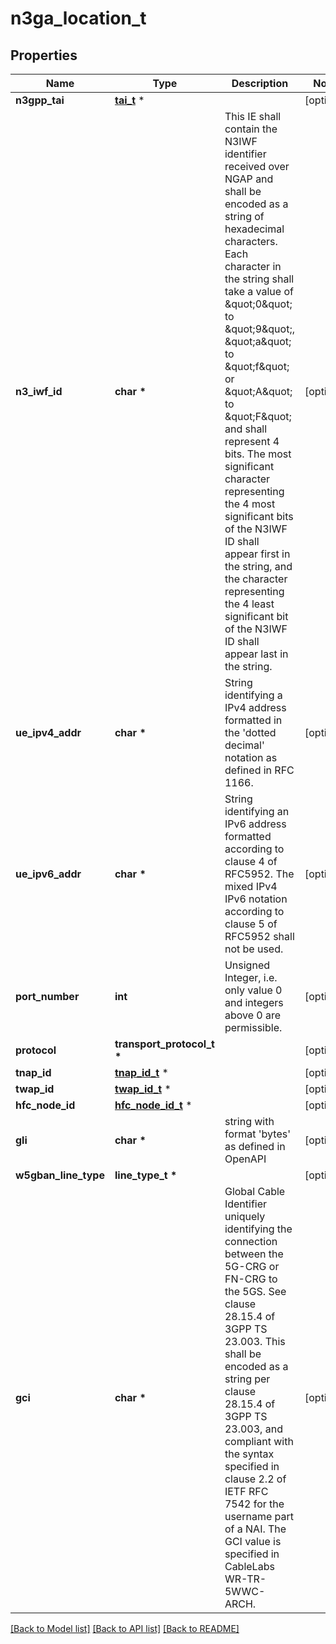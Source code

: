 # n3ga_location_t

## Properties
Name | Type | Description | Notes
------------ | ------------- | ------------- | -------------
**n3gpp_tai** | [**tai_t**](tai.md) \* |  | [optional] 
**n3_iwf_id** | **char \*** | This IE shall contain the N3IWF identifier received over NGAP and shall be encoded as a  string of hexadecimal characters. Each character in the string shall take a value of \&quot;0\&quot;  to \&quot;9\&quot;, \&quot;a\&quot; to \&quot;f\&quot; or \&quot;A\&quot; to \&quot;F\&quot; and shall represent 4 bits. The most significant  character representing the 4 most significant bits of the N3IWF ID shall appear first in  the string, and the character representing the 4 least significant bit of the N3IWF ID  shall appear last in the string.   | [optional] 
**ue_ipv4_addr** | **char \*** | String identifying a IPv4 address formatted in the &#39;dotted decimal&#39; notation as defined in RFC 1166.  | [optional] 
**ue_ipv6_addr** | **char \*** | String identifying an IPv6 address formatted according to clause 4 of RFC5952. The mixed IPv4 IPv6 notation according to clause 5 of RFC5952 shall not be used.  | [optional] 
**port_number** | **int** | Unsigned Integer, i.e. only value 0 and integers above 0 are permissible. | [optional] 
**protocol** | **transport_protocol_t \*** |  | [optional] 
**tnap_id** | [**tnap_id_t**](tnap_id.md) \* |  | [optional] 
**twap_id** | [**twap_id_t**](twap_id.md) \* |  | [optional] 
**hfc_node_id** | [**hfc_node_id_t**](hfc_node_id.md) \* |  | [optional] 
**gli** | **char \*** | string with format &#39;bytes&#39; as defined in OpenAPI | [optional] 
**w5gban_line_type** | **line_type_t \*** |  | [optional] 
**gci** | **char \*** | Global Cable Identifier uniquely identifying the connection between the 5G-CRG or FN-CRG to the 5GS. See clause 28.15.4 of 3GPP TS 23.003. This shall be encoded as a string per clause 28.15.4 of 3GPP TS 23.003, and compliant with the syntax specified  in clause 2.2  of IETF RFC 7542 for the username part of a NAI. The GCI value is specified in CableLabs WR-TR-5WWC-ARCH.  | [optional] 

[[Back to Model list]](../README.md#documentation-for-models) [[Back to API list]](../README.md#documentation-for-api-endpoints) [[Back to README]](../README.md)


